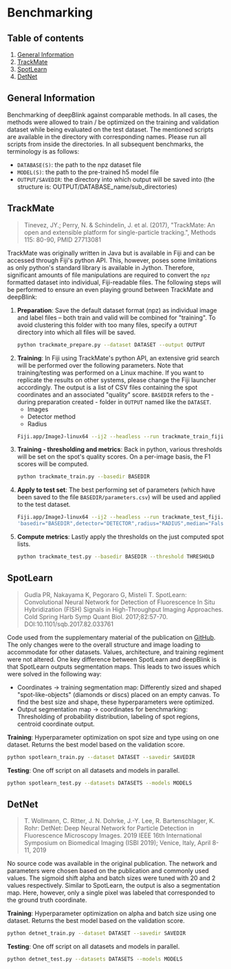 # Benchmarking

## Table of contents

 1. [General Information](#general-information)
 2. [TrackMate](#trackmate)
 3. [SpotLearn](#spotlearn)
 4. [DetNet](#detnet)


## General Information

Benchmarking of deepBlink against comparable methods. In all cases, the methods were allowed to train / be optimized on the training and validation dataset while being evaluated on the test dataset. The mentioned scripts are available in the directory with corresponding names. Please run all scripts from inside the directories. In all subsequent benchmarks, the terminology is as follows:
* `DATABASE(S)`: the path to the npz dataset file
* `MODEL(S)`: the path to the pre-trained h5 model file
* `OUTPUT/SAVEDIR`: the directory into which output will be saved into (the structure is: OUTPUT/DATABASE_name/sub_directories)


## TrackMate

> Tinevez, JY.; Perry, N. & Schindelin, J. et al. (2017), "TrackMate: An open and extensible platform for single-particle tracking.", Methods 115: 80-90, PMID 27713081

TrackMate was originally written in Java but is available in Fiji and can be accessed through Fiji's python API. This, however, poses some limitations as only python's standard library is available in Jython. Therefore, significant amounts of file manipulations are required to convert the `npz` formatted dataset into individual, Fiji-readable files. The following steps will be performed to ensure an even playing ground between TrackMate and deepBlink:

1. **Preparation**: Save the default dataset format (npz) as individual image and label files – both train and valid will be combined for "training". To avoid clustering this folder with too many files, specify a `OUTPUT` directory into which all files will be saved.
    ```bash
    python trackmate_prepare.py --dataset DATASET --output OUTPUT
    ```
2. **Training**: In Fiji using TrackMate's python API, an extensive grid search will be performed over the following parameters. Note that training/testing was performed on a Linux machine. If you want to replicate the results on other systems, please change the Fiji launcher accordingly. The output is a list of CSV files containing the spot coordinates and an associated "quality" score. `BASEDIR` refers to the - during preparation created - folder in `OUTPUT` named like the `DATASET`.
    * Images
    * Detector method
    * Radius 
    ```bash
    Fiji.app/ImageJ-linux64 --ij2 --headless --run trackmate_train_fiji.py 'basedir="BASEDIR"'
    ```
4. **Training - thresholding and metrics**: Back in python, various thresholds will be set on the spot's quality scores. On a per-image basis, the F1 scores will be computed.
    ```bash
    python trackmate_train.py --basedir BASEDIR 
    ```
5. **Apply to test set**: The best performing set of parameters (which have been saved to the file `BASEDIR/parameters.csv`) will be used and applied to the test dataset.
    ```bash
    Fiji.app/ImageJ-linux64 --ij2 --headless --run trackmate_test_fiji.py \
    'basedir="BASEDIR",detector="DETECTOR",radius="RADIUS",median="False"'
    ```
6. **Compute metrics**: Lastly apply the thresholds on the just computed spot lists.
    ```bash
    python trackmate_test.py --basedir BASEDIR --threshold THRESHOLD
    ```


## SpotLearn

> Gudla PR, Nakayama K, Pegoraro G, Misteli T. SpotLearn: Convolutional Neural Network for Detection of Fluorescence In Situ Hybridization (FISH) Signals in High-Throughput Imaging Approaches. Cold Spring Harb Symp Quant Biol. 2017;82:57-70. DOI:10.1101/sqb.2017.82.033761

Code used from the supplementary material of the publication on [GitHub](github.com/CBIIT/Misteli-Lab-CCR-NCI/tree/master/Gudla_CSH_2017/CNN_Python_Keras_TF/). The only changes were to the overall structure and image loading to accommodate for other datasets. Values, architecture, and training regiment were not altered. One key difference between SpotLearn and deepBlink is that SpotLearn outputs segmentation maps. This leads to two issues which were solved in the following way:
* Coordinates &rarr; training segmentation map: Differently sized and shaped "spot-like-objects" (diamonds or discs) placed on an empty canvas. To find the best size and shape, these hyperparameters were optimized.
* Output segmentation map &rarr; coordinates for benchmarking: Thresholding of probability distribution, labeling of spot regions, centroid coordinate output.

**Training**: Hyperparameter optimization on spot size and type using on one dataset. Returns the best model based on the validation score.
```bash
python spotlearn_train.py --dataset DATASET --savedir SAVEDIR
```

**Testing**: One off script on all datasets and models in parallel.
```bash
python spotlearn_test.py --datasets DATASETS --models MODELS
```


## DetNet

> T. Wollmann, C. Ritter, J. N. Dohrke, J.-Y. Lee, R. Bartenschlager, K. Rohr: DetNet: Deep Neural Network for Particle Detection in Fluorescence Microscopy Images. 2019 IEEE 16th International Symposium on Biomedical Imaging (ISBI 2019); Venice, Italy, April 8-11, 2019

No source code was available in the original publication. The network and parameters were chosen based on the publication and commonly used values. The sigmoid shift alpha and batch sizes were tuned with 20 and 2 values respectively. Similar to SpotLearn, the output is also a segmentation map. Here, however, only a single pixel was labeled that corresponded to the ground truth coordinate.

**Training**: Hyperparameter optimization on alpha and batch size using one dataset. Returns the best model based on the validation score.
```bash
python detnet_train.py --dataset DATASET --savedir SAVEDIR
```

**Testing**: One off script on all datasets and models in parallel.
```bash
python detnet_test.py --datasets DATASETS --models MODELS
```
